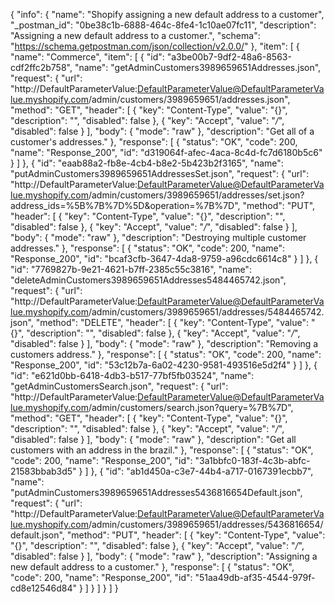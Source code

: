 {
  "info": {
    "name": "Shopify assigning a new default address to a customer",
    "_postman_id": "0be38c1b-6888-464c-8fe4-1c10ae07fc11",
    "description": "Assigning a new default address to a customer.",
    "schema": "https://schema.getpostman.com/json/collection/v2.0.0/"
  },
  "item": [
    {
      "name": "Commerce",
      "item": [
        {
          "id": "a3be00b7-9df2-48a6-8563-cdf2ffc2b758",
          "name": "getAdminCustomers3989659651Addresses.json",
          "request": {
            "url": "http://DefaultParameterValue:DefaultParameterValue@DefaultParameterValue.myshopify.com/admin/customers/3989659651/addresses.json",
            "method": "GET",
            "header": [
              {
                "key": "Content-Type",
                "value": "{}",
                "description": "",
                "disabled": false
              },
              {
                "key": "Accept",
                "value": "*/*",
                "disabled": false
              }
            ],
            "body": {
              "mode": "raw"
            },
            "description": "Get all of a customer's addresses."
          },
          "response": [
            {
              "status": "OK",
              "code": 200,
              "name": "Response_200",
              "id": "d319064f-afec-4aca-8c4d-fc7d6180b5c6"
            }
          ]
        },
        {
          "id": "eaab88a2-fb8e-4cb4-b8e2-5b423b2f3165",
          "name": "putAdminCustomers3989659651AddressesSet.json",
          "request": {
            "url": "http://DefaultParameterValue:DefaultParameterValue@DefaultParameterValue.myshopify.com/admin/customers/3989659651/addresses/set.json?address_ids=%5B%7B%7D%5D&operation=%7B%7D",
            "method": "PUT",
            "header": [
              {
                "key": "Content-Type",
                "value": "{}",
                "description": "",
                "disabled": false
              },
              {
                "key": "Accept",
                "value": "*/*",
                "disabled": false
              }
            ],
            "body": {
              "mode": "raw"
            },
            "description": "Destroying multiple customer addresses."
          },
          "response": [
            {
              "status": "OK",
              "code": 200,
              "name": "Response_200",
              "id": "bcaf3cfb-3647-4da8-9759-a96cdc6614c8"
            }
          ]
        },
        {
          "id": "7769827b-9e21-4621-b7ff-2385c55c3816",
          "name": "deleteAdminCustomers3989659651Addresses5484465742.json",
          "request": {
            "url": "http://DefaultParameterValue:DefaultParameterValue@DefaultParameterValue.myshopify.com/admin/customers/3989659651/addresses/5484465742.json",
            "method": "DELETE",
            "header": [
              {
                "key": "Content-Type",
                "value": "{}",
                "description": "",
                "disabled": false
              },
              {
                "key": "Accept",
                "value": "*/*",
                "disabled": false
              }
            ],
            "body": {
              "mode": "raw"
            },
            "description": "Removing a customers address."
          },
          "response": [
            {
              "status": "OK",
              "code": 200,
              "name": "Response_200",
              "id": "53c12b7a-6a02-4230-9581-493516e5d2f4"
            }
          ]
        },
        {
          "id": "e621d0bb-6418-4db3-b517-77bf5fb03524",
          "name": "getAdminCustomersSearch.json",
          "request": {
            "url": "http://DefaultParameterValue:DefaultParameterValue@DefaultParameterValue.myshopify.com/admin/customers/search.json?query=%7B%7D",
            "method": "GET",
            "header": [
              {
                "key": "Content-Type",
                "value": "{}",
                "description": "",
                "disabled": false
              },
              {
                "key": "Accept",
                "value": "*/*",
                "disabled": false
              }
            ],
            "body": {
              "mode": "raw"
            },
            "description": "Get all customers with an address in the brazil."
          },
          "response": [
            {
              "status": "OK",
              "code": 200,
              "name": "Response_200",
              "id": "3a1bbfc0-183f-4c3b-abfc-21583bbab3d5"
            }
          ]
        },
        {
          "id": "ab1d450a-c3e7-44b4-a717-0167391ecbb7",
          "name": "putAdminCustomers3989659651Addresses5436816654Default.json",
          "request": {
            "url": "http://DefaultParameterValue:DefaultParameterValue@DefaultParameterValue.myshopify.com/admin/customers/3989659651/addresses/5436816654/default.json",
            "method": "PUT",
            "header": [
              {
                "key": "Content-Type",
                "value": "{}",
                "description": "",
                "disabled": false
              },
              {
                "key": "Accept",
                "value": "*/*",
                "disabled": false
              }
            ],
            "body": {
              "mode": "raw"
            },
            "description": "Assigning a new default address to a customer."
          },
          "response": [
            {
              "status": "OK",
              "code": 200,
              "name": "Response_200",
              "id": "51aa49db-af35-4544-979f-cd8e12546d84"
            }
          ]
        }
      ]
    }
  ]
}